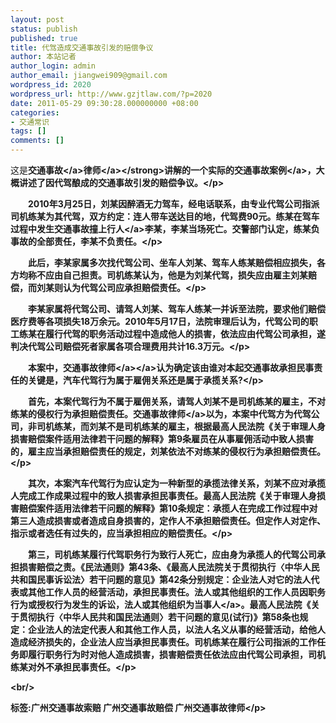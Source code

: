 ```yaml
---
layout: post
status: publish
published: true
title: 代驾造成交通事故引发的赔偿争议
author: 本站记者
author_login: admin
author_email: jiangwei909@gmail.com
wordpress_id: 2020
wordpress_url: http://www.gzjtlaw.com/?p=2020
date: 2011-05-29 09:30:28.000000000 +08:00
categories:
- 交通常识
tags: []
comments: []
---
```

<p><p> 这是<strong><a><a>交通事故<&#47;a>律师<&#47;a><&#47;strong>讲解的一个实际的<a>交通事故案例<&#47;a>，大概讲述了因代驾酿成的交通事故引发的赔偿争议。<&#47;p><p>　　2010年3月25日，刘某因醉酒无力驾车，经电话联系，由专业代驾公司指派司机练某为其代驾，双方约定：连人带车送达目的地，代驾费90元。练某在驾车过程中发生交通事故撞上<a>行人<&#47;a>李某，李某当场死亡。交警部门认定，练某负事故的全部责任，李某不负责任。<&#47;p><p>　　此后，李某家属多次找代驾公司、坐车人刘某、驾车人练某赔偿相应损失，各方均称不应由自己担责。司机练某认为，他是为刘某代驾，损失应由雇主刘某赔偿，而刘某则认为代驾公司应承担赔偿责任。<&#47;p><p>　　李某家属将代驾公司、请驾人刘某、驾车人练某一并诉至法院，要求他们赔偿医疗费等各项损失18万余元。2010年5月17日，法院审理后认为，代驾公司的职工练某在履行代驾的职务活动过程中造成他人的损害，依法应由代驾公司承担，遂判决代驾公司赔偿死者家属各项合理费用共计16.3万元。<&#47;p><p>　　本案中，<a><a>交通事故律师<&#47;a><&#47;a>认为确定该由谁对本起交通事故承担民事责任的关键是，汽车代驾行为属于雇佣关系还是属于承揽关系?<&#47;p><p>　　首先，本案代驾行为不属于雇佣关系，请驾人刘某不是司机练某的雇主，不对练某的侵权行为承担赔偿责任。<a>交通事故律师<&#47;a>以为，本案中代驾方为代驾公司，非司机练某，而刘某不是司机练某的雇主，根据最高人民法院《关于审理人身损害赔偿案件适用法律若干问题的解释》第9条雇员在从事雇佣活动中致人损害的，雇主应当承担赔偿责任的规定，刘某依法不对练某的侵权行为承担赔偿责任。<&#47;p><p>　　其次，本案汽车代驾行为应认定为一种新型的承揽法律关系，刘某不应对承揽人完成工作成果过程中的致人损害承担民事责任。最高人民法院《关于审理人身损害赔偿案件适用法律若干问题的解释》第10条规定：承揽人在完成工作过程中对第三人造成损害或者造成自身损害的，定作人不承担赔偿责任。但定作人对定作、指示或者选任有过失的，应当承担相应的赔偿责任。<&#47;p><p>　　第三，司机练某履行代驾职务行为致行人死亡，应由身为承揽人的代驾公司承担损害赔偿之责。《民法通则》第43条、《最高人民法院关于贯彻执行〈中华人民共和国民事诉讼法〉若干问题的意见》第42条分别规定：企业法人对它的法人代表或其他工作人员的经营活动，承担民事责任。法人或其他组织的工作人员因职务行为或授权行为发生的诉讼，法人或其他组织为<a>当事人<&#47;a>。最高人民法院《关于贯彻执行〈中华人民共和国民法通则〉若干问题的意见(试行)》第58条也规定：企业法人的法定代表人和其他工作人员，以法人名义从事的经营活动，给他人造成经济损失的，企业法人应当承担民事责任。司机练某在履行公司指派的工作任务即履行职务行为时对他人造成损害，损害赔偿责任依法应由代驾公司承担，司机练某对外不承担民事责任。<&#47;p><br&#47;><p>标签:广州交通事故索赔 广州交通事故赔偿 广州交通事故律师<&#47;p>
